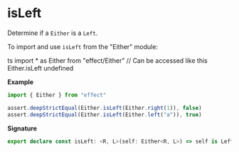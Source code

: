 # isLeft

Determine if a `Either` is a `Left`.

To import and use `isLeft` from the "Either" module:

ts
import \* as Either from "effect/Either"
// Can be accessed like this
Either.isLeft
undefined

**Example**

```ts
import { Either } from "effect"

assert.deepStrictEqual(Either.isLeft(Either.right(1)), false)
assert.deepStrictEqual(Either.isLeft(Either.left("a")), true)
```

**Signature**

```ts
export declare const isLeft: <R, L>(self: Either<R, L>) => self is Left<L, R>
```
